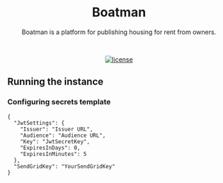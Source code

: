 <div align="center">

# Boatman

Boatman is a platform for publishing housing for rent from owners.

<br />

[![license](https://img.shields.io/badge/license-MIT-blue)](LICENSE)

</div>

## Running the instance

### Configuring secrets template

```
{
  "JwtSettings": {
    "Issuer": "Issuer URL",
    "Audience": "Audience URL",
    "Key": "JwtSecretKey",
    "ExpiresInDays": 0,
    "ExpiresInMinutes": 5
  },
  "SendGridKey": "YourSendGridKey"
}
```
